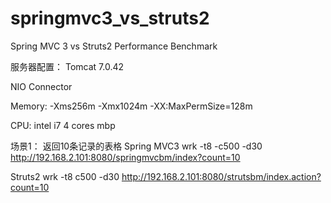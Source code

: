 springmvc3_vs_struts2
=====================

Spring MVC 3 vs Struts2 Performance Benchmark

服务器配置：
Tomcat 7.0.42

NIO Connector

<Connector port="8080" protocol="org.apache.coyote.http11.Http11NioProtocol"
           connectionTimeout="20000" maxThreads="100"
           redirectPort="8443" />

Memory:
-Xms256m -Xmx1024m -XX:MaxPermSize=128m

CPU: intel i7 4 cores mbp

场景1： 返回10条记录的表格
Spring MVC3
  wrk -t8 -c500 -d30 http://192.168.2.101:8080/springmvcbm/index?count=10

Struts2
  wrk -t8 c500 -d30 http://192.168.2.101:8080/strutsbm/index.action?count=10
